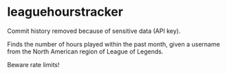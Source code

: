 # leaguehourstracker

Commit history removed because of sensitive data (API key).

Finds the number of hours played within the past month, given a username from the North American region of League of Legends. 

Beware rate limits!
